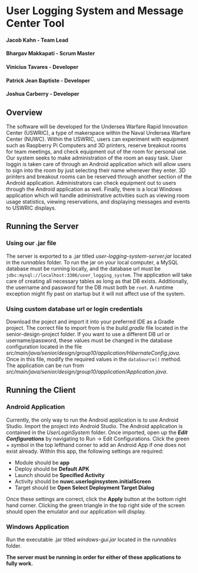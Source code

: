 # User Logging System and Message Center Tool
#### Jacob Kahn - Team Lead
#### Bhargav Makkapati - Scrum Master
#### Vinicius Tavares - Developer
#### Patrick Jean Baptiste - Developer
#### Joshua Carberry - Developer

## Overview
The software will be developed for the Undersea Warfare Rapid Innovation Center (USWRIC), a type of makerspace within the Naval Undersea Warfare Center (NUWC). Within the USWRIC, users can experiment with equipment such as Raspberry Pi Computers and 3D printers, reserve breakout rooms for team meetings, and check equipment out of the room for personal use. Our system seeks to make administration of the room an easy task. User loggin is taken care of through an Android application which will allow users to sign into the room by just selecting their name whenever they enter. 3D printers and breakout rooms can be reserved through another section of the Android application. Administrators can check equipment out to users through the Android application as well. Finally, there is a local Windows application which will handle administrative activities such as viewing room usage statistics, viewing reservations, and displaying messages and events to USWRIC displays. 

## Running the Server
### Using our .jar file
The server is exported to a .jar titled *user-logging-system-server.jar* located in the *runnables* folder. To run the jar on your local computer, a MySQL database must be running locally, and the database url must be `jdbc:mysql://localhost:3306/user_logging_system`. The application will take care of creating all necessary tables as long as that DB exists. Additionally, the username and password for the DB must both be `root`. A runtime exception might fly past on startup but it will not affect use of the system. 

### Using custom database url or login credentials
Download the poject and import it into your preferred IDE as a Gradle project. The correct file to import from is the *build.gradle* file located in the senior-design-project folder. If you want to use a different DB url or username/password, these values must be changed in the database configuration located in the file *src/main/java/senior/design/group10/application/HibernateConfig.java*. Once in this file, modify the required values in the `dataSource()` method. The application can be run from *src/main/java/senior/design/group10/application/Application.java*.

## Running the Client
### Android Application
Currently, the only way to run the Android application is to use Android Studio. Import the project into Android Studio. The Android application is contained in the *UserLoginSystem* folder. Once imported, open up the ***Edit Configurations*** by navigating to Run -> Edit Configurations. Click the green + symbol in the top lefthand corner to add an Android App if one does not exist already. Within this app, the following settings are required:
* Module should be **app**
* Deploy should be **Default APK**
* Launch should be **Specified Activity**
* Activity should be **nuwc.userloginsystem.initialScreen**
* Target should be **Open Select Deployment Target Dialog**

Once these settings are correct, click the **Apply** button at the bottom right hand corner. Clicking the green triangle in the top right side of the screen should open the emulator and our application will display.

### Windows Application
Run the executable .jar titled *windows-gui.jar* located in the *runnables* folder.

**The server must be running in order for either of these applications to fully work.**
